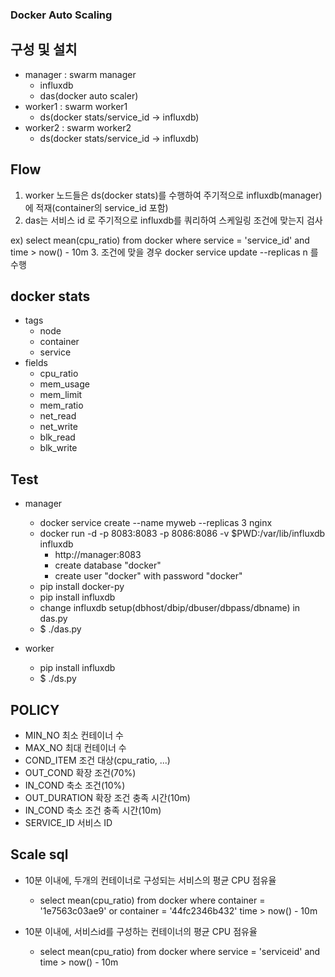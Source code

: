 ### Docker Auto Scaling

## 구성 및 설치
  * manager : swarm manager
    + influxdb
    + das(docker auto scaler)
  * worker1 : swarm worker1
    + ds(docker stats/service_id -> influxdb)
  * worker2 : swarm worker2
    + ds(docker stats/service_id -> influxdb)

## Flow
1. worker 노드들은 ds(docker stats)를 수행하여 주기적으로 influxdb(manager) 에 적재(container의 service_id 포함)  
2. das는 서비스 id 로 주기적으로 influxdb를 쿼리하여 스케일링 조건에 맞는지 검사

  ex) select mean(cpu_ratio) from docker where service = 'service_id' and time > now() - 10m
3. 조건에 맞을 경우 docker service update --replicas n 를 수행

## docker stats
* tags
  * node
  * container
  * service
* fields
  * cpu_ratio
  * mem_usage
  * mem_limit
  * mem_ratio
  * net_read
  * net_write
  * blk_read
  * blk_write

## Test 
* manager
  + docker service create --name myweb --replicas 3 nginx
  + docker run -d -p 8083:8083 -p 8086:8086 -v $PWD:/var/lib/influxdb influxdb
    + http://manager:8083
    + create database "docker"
    + create user "docker" with password "docker"
  + pip install docker-py
  + pip install influxdb
  + change influxdb setup(dbhost/dbip/dbuser/dbpass/dbname) in das.py
  + $ ./das.py
    
* worker
  + pip install influxdb
  + $ ./ds.py
  
## POLICY
* MIN_NO		최소 컨테이너 수
* MAX_NO		최대 컨테이너 수
* COND_ITEM	조건 대상(cpu_ratio, ...)
* OUT_COND	확장 조건(70%)
* IN_COND		축소 조건(10%)
* OUT_DURATION	확장 조건 충족 시간(10m)
* IN_COND		축소 조건 충족 시간(10m)
* SERVICE_ID	서비스 ID

## Scale sql
* 10분 이내에, 두개의 컨테이너로 구성되는 서비스의 평균 CPU 점유율
  + select mean(cpu_ratio) from docker where container = '1e7563c03ae9' or container = '44fc2346b432' time > now() - 10m

* 10분 이내에, 서비스id를 구성하는 컨테이너의 평균 CPU 점유율
  + select mean(cpu_ratio) from docker where service = 'serviceid' and time > now() - 10m
